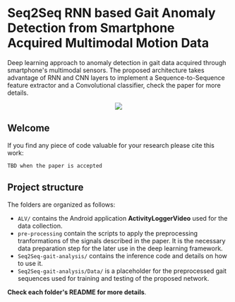 # Seq2Seq RNN based Gait Anomaly Detection from Smartphone Acquired Multimodal Motion Data
Deep learning approach to anomaly detection in gait data acquired through smartphone's multimodal sensors.
The proposed architecture takes advantage of RNN and CNN layers to implement a Sequence-to-Sequence feature extractor and a Convolutional classifier, check the paper for more details.</br>
<p align="center">
<img src="https://github.com/Soldelli/gait_anomaly_detection/blob/master/ALV/images/teaser_gait_analysis.png">
</p>

## Welcome
If you find any piece of code valuable for your research please cite this work:</br>

``` 
TBD when the paper is accepted 
```

## Project structure
The folders are organized as follows:
- `ALV/` contains the Android application **ActivityLoggerVideo** used for the data collection.
- `pre-processing` contain the scripts to apply the preprocessing tranformations of the signals described in the paper. It is the necessary data preparation step for the later use in the deep learning framework.
- `Seq2Seq-gait-analysis/` contains the inference code and details on how to use it.
- `Seq2Seq-gait-analysis/Data/` is a placeholder for the preprocessed gait sequences used for training and testing of the proposed network. </br>

**Check each folder's README for more details**.


					
